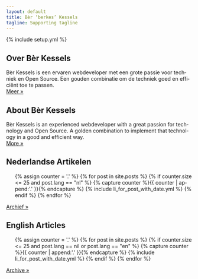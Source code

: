 ```yaml
---
layout: default
title: Bèr ‘berkes’ Kessels
tagline: Supporting tagline
---
```

{% include setup.yml %}

<div class="row">
<section class="six columns about" lang="nl">
<h2>Over Bèr Kessels</h2>
<p>
Bèr Kessels is een ervaren webdeveloper met een grote passie voor techniek en Open Source. Een gouden combinatie om de techniek goed en efficiënt toe te passen.
<br/>
<a href="over.html">Meer »</a>
</p>
</section>
<section class="six columns about" lang="en">
<h2>About Bèr Kessels</h2>
<p>
Bèr Kessels is an experienced webdeveloper  with a great passion for
technology and Open Source. A golden combination to implement that technology in a good and efficient
way. 
<br/>
<a href="about.html">More »</a>
</p>
</section>
</div>
<div class="row">
<section class="six columns posts" lang="nl">
<h2>Nederlandse Artikelen</h2>
<ul class="posts">
  {% assign counter = '.' %}
  {% for post in site.posts %}
    {% if counter.size <= 25 and post.lang == "nl" %}
      {% capture counter %}{{ counter | append:'.' }}{% endcapture %}
      {% include li_for_post_with_date.yml %}
    {% endif %}
  {% endfor %}
</ul>
<a href="archief.html">Archief »</a>
</section>
<section class="six columns posts" lang="en">
<h2>English Articles</h2>
<ul class="posts">
  {% assign counter = '.' %}
  {% for post in site.posts %}
    {% if counter.size <= 25 and post.lang == nil or post.lang == "en" %}
      {% capture counter %}{{ counter | append:'.' }}{% endcapture %}
      {% include li_for_post_with_date.yml %}
    {% endif %}
  {% endfor %}
</ul>
<a href="archive.html">Archive »</a>
</section>
</div>
